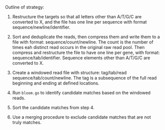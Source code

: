 Outline of strategy:

1. Restructure the targets so that all letters other than A/T/G/C are
converted to X, and the file has one line per sequence with format
sequence/newline/identifier.

2. Sort and deduplicate the reads, then compress them and write them
to a file with format: sequence/count/newline.  The count is the
number of times eah distinct read occurs in the original raw read
pool.  Then compress and restructure the file to have one line per
gene, with format: sequence/tab/identifier. Sequence elements other
than A/T/G/C are converted to X.

3. Create a windowed read file with structure: tag/tab/read
sequence/tab/count/newline.  The tag is a subsequence of the full read
beginning and ending at defined locations.

4. Run `bloom.go` to identify candidate matches based on the windowed
reads.

5. Sort the candidate matches from step 4.

6. Use a merging procedure to exclude candidate matches that are not
truly matches.
